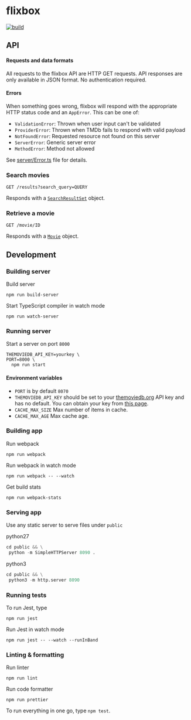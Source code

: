 # flixbox

[![build](https://github.com/onur1/flixbox/actions/workflows/build.yml/badge.svg)](https://github.com/onur1/flixbox/actions/workflows/build.yml)

## API

#### Requests and data formats

All requests to the flixbox API are HTTP GET requests. API responses are only available in JSON format. No authentication required.

#### Errors

When something goes wrong, flixbox will respond with the appropriate HTTP status code and an `AppError`. This can be one of:

- `ValidationError`: Thrown when user input can't be validated
- `ProviderError`: Thrown when TMDb fails to respond with valid payload
- `NotFoundError`: Requested resource not found on this server
- `ServerError`: Generic server error
- `MethodError`: Method not allowed

See [server/Error.ts](./src/server/Error.ts) file for details.

### Search movies

```
GET /results?search_query=QUERY
```

Responds with a [`SearchResultSet`](./src/tmdb/model/SearchResultSet.ts) object.

### Retrieve a movie

```
GET /movie/ID
```

Responds with a [`Movie`](./src/tmdb/model/Movie.ts) object.

## Development

### Building server

Build server

```
npm run build-server
```

Start TypeScript compiler in watch mode

```
npm run watch-server
```

### Running server

Start a server on port `8000`

```
THEMOVIEDB_API_KEY=yourkey \
PORT=8000 \
  npm run start
```

#### Environment variables

- `PORT` is by default `8070`
- `THEMOVIEDB_API_KEY` should be set to your [themoviedb.org](https://www.themoviedb.org) API key and has no default. You can obtain your key from [this page](https://www.themoviedb.org/settings/api).
- `CACHE_MAX_SIZE` Max number of items in cache.
- `CACHE_MAX_AGE` Max cache age.

### Building app

Run webpack

```
npm run webpack
```

Run webpack in watch mode

```
npm run webpack -- --watch
```

Get build stats

```
npm run webpack-stats
```

### Serving app

Use any static server to serve files under `public`

python27

```py
cd public && \
 python -m SimpleHTTPServer 8090 .
```

python3

```py
cd public && \
 python3 -m http.server 8090
```

### Running tests

To run Jest, type

```
npm run jest
```

Run Jest in watch mode

```
npm run jest -- --watch --runInBand
```

### Linting & formatting

Run linter

```
npm run lint
```

Run code formatter

```
npm run prettier
```

To run everything in one go, type `npm test`.
